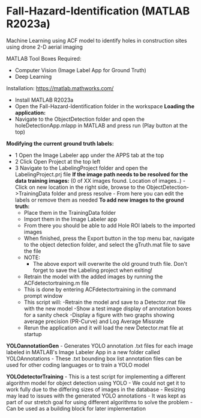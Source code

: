 # Fall-Hazard-Identification (MATLAB R2023a)
Machine Learning using ACF model to identify holes in construction sites using drone 2-D aerial imaging

MATLAB Tool Boxes Required:
- Computer Vision (Image Label App for Ground Truth)
- Deep Learning 

Installation: https://matlab.mathworks.com/
- Install MATLAB R2023a
- Open the Fall-Hazard-Identification folder in the workspace
**Loading the application:**
- Navigate to the ObjectDetection folder and open the holeDetectionApp.mlapp in MATLAB and press run (Play button at the top)

**Modifying the current ground truth labels:**
- 1 Open the Image Labeler app under the APPS tab at the top
- 2 Click Open Project at the top left
- 3 Navigate to the LabelingProject folder and open the LabelingProject.prj file
    **If the image path needs to be resolved for the data training images:** (0 of XX images found. Location of images..)
        - Click on new location in the right side, browse to the ObjectDetection->TrainingData folder and press resolve
        - From here you can edit the labels or remove them as needed
**To add new images to the ground truth:**
    - Place them in the TrainingData folder
    - Import them in the Image Labeler app
    - From there you should be able to add Hole ROI labels to the imported images
    - When finished, press the Export button in the top menu bar, navigate to the object detection folder, and select the gTruth.mat file to save the file
    - NOTE:
        - The above export will overwrite the old ground truth file. Don't forget to save the Labeling project when exiting!
    - Retrain the model with the added images by running the ACFdetectortraining.m file
    - This is done by entering ACFdetectortraining in the command prompt window
    - This script will:
            -Retrain the model and save to a Detector.mat file with the new model
            -Show a test image display of annotation boxes for a sanity check
            -Display a figure with two graphs showing average precision (PR-Curve) and Log Average Missrate
    - Rerun the application and it will load the new Detector.mat file at startup

**YOLOannotationGen**
    - Generates YOLO annotation .txt files for each image labeled in MATLAB's Image Labeler App in a new folder called YOLOAnnotations
    - These .txt bounding box list annotation files can be used for other coding languages or to train a YOLO model

**YOLOdetectorTraining**
    - This is a test script for implementing a different algorithm model for object detection using YOLO
    - We could not get it to work fully due to the differing sizes of images in the database
    - Resizing may lead to issues with the generated YOLO annotations
    - It was kept as part of our stretch goal for using different algorithms to solve the problem
    - Can be used as a building block for later implementation
